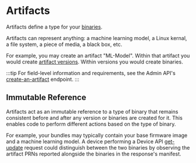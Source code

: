 # Artifacts

Artifacts define a type for your [binaries](binaries).

Artifacts can represent anything: a machine learning model, a Linux kernal, a file system, a piece of media, a black box, etc.

For example, you may create an artifact "ML-Model". Within that artifact you would create [artifact versions](artifact-versions). Within versions you would create binaries.

:::tip
For field-level information and requirements, see the Admin API's [create-an-artifact](/admin-api#artifacts/operation/create-an-artifact) endpoint.
:::

## Immutable Reference

Artifacts act as an immutable reference to a type of binary that remains consistent before and after any version or binaries are created for it. This enables code to perform different actions based on the type of binary.

For example, your bundles may typically contain your base firmware image and a machine learning model. A device performing a Device API [get-update](/device-api#devices/operation/get-update) request could distinguish between the two binaries by observing the artifact PRNs reported alongside the binaries in the response's manifest.
